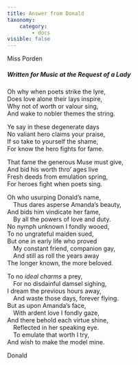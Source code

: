 ```yaml
---
title: Answer from Donald
taxonomy:
    category:
        - docs
visible: false
---
```


<div class="author">Miss Porden</div>

##### Written for Music at the Request of a Lady

Oh why when poets strike the lyre,  
Does love alone their lays inspire,  
Why not of worth or valour sing,  
And wake to nobler themes the string.

Ye say in these degenerate days  
No valiant hero claims your praise,  
If so take to yourself the shame,  
For know the hero fights for fame.

That fame the generous Muse must give,  
And bid his worth thro’ ages live  
Fresh deeds from emulation spring,  
For heroes fight when poets sing.

Oh who usurping Donald’s name,  
&emsp;Thus dares asperse Amanda’s beauty,  
And bids him vindicate her fame,  
&emsp;By all the powers of love and duty.   
No nymph unknown I fondly wooed,  
To no ungrateful maiden sued,  
But one in early life who proved  
&emsp;My constant friend, companion gay,  
&emsp;And still as roll the years away  
The longer known, the more beloved.

To no *ideal charms* a prey,  
&emsp;For no disdainful damsel sighing,  
I dream the previous hours away,  
&emsp;And waste those days, forever flying.  
But as upon Amanda’s face,  
&emsp;With ardent love I fondly gaze,  
And there behold each virtue shine,  
&emsp;Reflected in her speaking eye.  
&emsp;To emulate that worth I try,  
And wish to make the model mine.

Donald